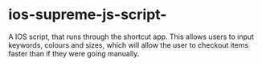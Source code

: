 # ios-supreme-js-script-
A IOS script, that runs through the shortcut app. This allows users to input keywords, colours and sizes, which will allow the user to checkout items faster than if they were going manually. 
